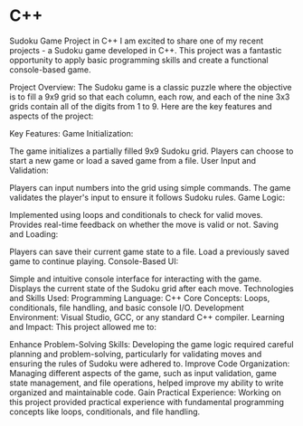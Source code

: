 # C++
Sudoku Game Project in C++
I am excited to share one of my recent projects - a Sudoku game developed in C++. This project was a fantastic opportunity to apply basic programming skills and create a functional console-based game.

Project Overview:
The Sudoku game is a classic puzzle where the objective is to fill a 9x9 grid so that each column, each row, and each of the nine 3x3 grids contain all of the digits from 1 to 9. Here are the key features and aspects of the project:

Key Features:
Game Initialization:

The game initializes a partially filled 9x9 Sudoku grid.
Players can choose to start a new game or load a saved game from a file.
User Input and Validation:

Players can input numbers into the grid using simple commands.
The game validates the player's input to ensure it follows Sudoku rules.
Game Logic:

Implemented using loops and conditionals to check for valid moves.
Provides real-time feedback on whether the move is valid or not.
Saving and Loading:

Players can save their current game state to a file.
Load a previously saved game to continue playing.
Console-Based UI:

Simple and intuitive console interface for interacting with the game.
Displays the current state of the Sudoku grid after each move.
Technologies and Skills Used:
Programming Language: C++
Core Concepts: Loops, conditionals, file handling, and basic console I/O.
Development Environment: Visual Studio, GCC, or any standard C++ compiler.
Learning and Impact:
This project allowed me to:

Enhance Problem-Solving Skills: Developing the game logic required careful planning and problem-solving, particularly for validating moves and ensuring the rules of Sudoku were adhered to.
Improve Code Organization: Managing different aspects of the game, such as input validation, game state management, and file operations, helped improve my ability to write organized and maintainable code.
Gain Practical Experience: Working on this project provided practical experience with fundamental programming concepts like loops, conditionals, and file handling.
